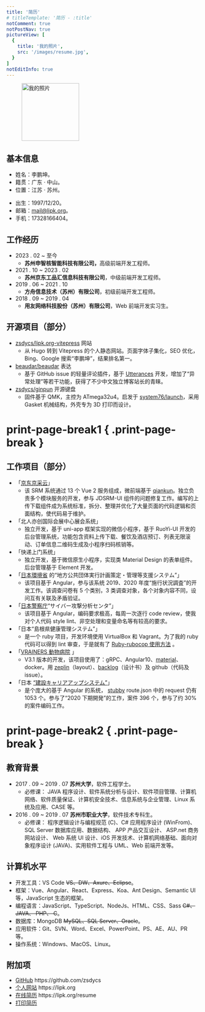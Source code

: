 ```yaml
---
title: '简历'
# titleTemplate: '简历 - :title'
notComment: true
notPostNav: true
pictureView: [
  {
    title: '我的照片',
    src: '/images/resume.jpg',
  }
]
notEditInfo: true
---
```


<figure class="image">
  <img loading="lazy" src="/images/resume.jpg" alt="我的照片" title="我的照片" height="150">
  <!-- <figcaption class="image-description notPrint">我的照片</figcaption> -->
</figure>

## 基本信息

<div class="resume-basics-box">
  <ul>
    <li>姓名：李鹏坤。</li>
    <li>籍贯：广东 · 中山。</li>
    <li>位置：江苏 · 苏州。</li>
  </ul>
  <ul>
    <li>出生：1997/12/20。</li>
    <li>邮箱：<a href="mailto:mail@lipk.org">mail@lipk.org</a>。</li>
    <li class="print-li">手机：17328166404。</li>
  </ul>
</div>

## 工作经历

- 2023 . 02 ~ 至今
  - <strong class="print">苏州申智核智能科技有限公司，</strong>高级前端开发工程师。
- 2021 . 10 ~ 2023 . 02
  - **苏州京东工品汇信息科技有限公司**，中级前端开发工程师。
  <!-- - Vue + 公司内部 UI 框架，使用 Git 进行协同办公。 -->
- 2019 . 06 ~ 2021 . 10
  - **方舟信息技术（苏州）有限公司**，初级前端开发工程师。
  <!-- - Angular + Ant Design、Angular + 公司内部 UI 框架、Ruby + Rails + JQ + PostgreSQL 以及 Vue + Ant Design 等，使用 Git 进行协同办公。 -->
- 2018 . 09 ~ 2019 . 04
  - **用友网络科技股份（苏州）有限公司**，Web 前端开发实习生。
  <!-- - React + 钉耙的前端开发、Express + MongoDB + UI 框架 Semantic UI + Vue.js 搭建动态站点的全栈开发，使用 Git 进行协同办公。 -->

## 开源项目（部分）

- [zsdycs/lipk.org-vitepress](https://github.com/zsdycs/lipk.org-vitepress) 网站
  - 从 Hugo 转到 Vitepress 的个人静态网站。页面字体子集化，SEO 优化，Bing、Google 搜索“李鹏坤”，结果排名第一。
- [beaudar/beaudar](https://github.com/beaudar/beaudar) 表达
  - 基于 GitHub issue 的轻量评论插件，基于 [Utterances](https://utteranc.es/) 开发，增加了“异常处理”等若干功能，获得了不少中文独立博客站长的青睐。
- [zsdycs/ginpun](https://github.com/zsdycs/ginpun) 开源键盘
  - 固件基于 QMK，主控为 ATmega32u4。启发于 [system76/launch](https://github.com/system76/launch)，采用 Gasket 机械结构，外壳专为 3D 打印而设计。

# print-page-break1 { .print-page-break }

## 工作项目（部分）

- 「[京东京采云](https://www.jdbusiness.com/jdsolution_cy.html)」
  - 该 SRM 系统通过 13 个 Vue 2 服务组成，微前端基于 [qiankun](https://qiankun.umijs.org/)。独立负责多个模块服务的开发，参与 JDSRM-UI 组件的问题修复工作。编写的上传下载组件成为系统标准，拆分、整理并优化了大量页面的代码逻辑和页面结构，使代码易于维护。
- 「北人亦创国际会展中心展会系统」
  - 独立开发，基于 uni-app 框架实现的微信小程序，基于 RuoYi-UI 开发的后台管理系统，功能包含资料上传下载、餐饮及酒店预订、列表无限滚动、订单信息二维码生成及小程序扫码核销等。
- 「快递上门系统」
  - 独立开发，基于微信原生小程序，实现类 Material Design 的表单组件。后台管理基于 Element 开发。
- 「[日本環境省](https://www.env.go.jp/) 的“地方公共団体実行計画策定・管理等支援システム”」
  - 该项目基于 Angular，参与该系统 2019、2020 年度“施行状況調査”的开发工作。该调查问卷有 5 个类别，3 类调查对象，各个对象内容不同，设问互有关联及矛盾验证。
- 「[日本警察庁](https://www.npa.go.jp/)“サイバー攻撃分析センタ”」
  - 该项目基于 Angular，编码要求极高，每周一次逐行 code review，使我对个人代码 style lint、非空处理和变量命名等有较高的要求。
- 「日本“島根県健康管理システム”」
  - 是一个 ruby 项目，开发环境使用 VirtualBox 和 Vagrant。为了我的 ruby 代码可以得到 lint 审查，于是就有了 [Ruby-rubocop 使用方法](https://www.lipk.org/blog/2020/05/15/how-to-use-ruby-rubocop/) 。
- 「[VRAINERS 動物病院](https://www.vrainers.jp/) 」
  - V3.1 版本的开发，该项目使用了：gRPC、Angular10、[material](https://next.material.angular.io/components)、docker。用 [zeplin](https://zeplin.io/)（layout）、[backlog](https://backlog.com/)（设计书）及 github（代码及 issue）。
- 「日本 [“建設キャリアアップシステム”](https://www.ccus.jp/p/info)」
  - 是个庞大的基于 Angular 的系统， [stubby](https://www.npmjs.com/package/stubby) route.json 中的 request 仍有 1053 个。参与了“2020 下期開発”的工作，案件 396 个，参与了约 30% 的案件编码工作。

# print-page-break2 { .print-page-break }

## 教育背景

- 2017 . 09 ~ 2019 . 07 **苏州大学**，软件工程学士。
  - 必修课：
    JAVA 程序设计、软件系统分析与设计、软件项目管理、计算机网络、软件质量保证、计算机安全技术、信息系统与企业管理、Linux 系统及应用、CASE 等。
- 2016 . 09 ~ 2019 . 07 **苏州市职业大学**，软件技术专科生。
  - 必修课：
    程序逻辑设计与编程规范 (C)、C# 应用程序设计 (WinFrom)、 SQL Server 数据库应用、数据结构、 APP 产品交互设计、 ASP.net 商务网站设计、 Web 系统 UI 设计、iOS 开发技术、计算机网络基础、面向对象程序设计 (JAVA)、实用软件工程与 UML、Web 前端开发等。

<!-- ## 技能证书

- 国家计算机三级（办公软件应用模块高级操作员级）
- 国家计算机四级（语言程序设计编制模块 C# 语言程序员级） -->

## 计算机水平

- 开发工具：VS Code ~~VS、DW、Axure、Eclipse~~。
- 框架：Vue、Angular、React、Express、Koa、Ant Design、Semantic UI 等，JavaScript 生态的框架。
- 编程语言：JavaScript、TypeScript、NodeJs、HTML、CSS、Sass ~~C#、JAVA、 PHP、 C~~。
- 数据库：MongoDB ~~MySQL、SQL Server、Oracle~~。
- 应用软件：Git、SVN、Word、Excel、PowerPoint、PS、AE、AU、PR 等。
- 操作系统：Windows、MacOS、Linux。

<!-- # print-page-break3 { .print-page-break } -->

<!-- ## 校内活动

- 计算机工程学院团委宣传部，干事。
  - 拍摄学院及学校活动的新闻照片。
  - 新闻稿、微信推文的撰写工作。
  - 在任职期获“优秀工作者”称号。
- 计算机工程学院攻玉工作室，负责人。
  - 大一下学期加入工作室。
  - 大二工作室换届当选为负责人。
  - “纽斯杯”大学生创业设计大赛。
  - 苏州市职业大学创新创意作品大赛。
  - 计算机工程学院“互联网+”创新创业大赛。
  - 苏州市职业大学第二十届职业生涯节大学生创业设计大赛。
  - 第三届“郑和杯”中德青年创新创业大赛。
  - “赢在苏州”第十届苏州青年精英创业大赛。 -->

<!-- ## 荣誉奖励

- 2016-2017 连续两年获“院级优秀共青团员”。
- 苏州市职业大学大学生创新创意作品大赛三等奖。
- 计算机工程学院“纽斯杯”大学生创业设计大赛一等奖。
- 苏州市职业大学第二十届职业生涯规划节大学生创业设计大赛三等奖。
- 第三届“郑和杯”中德青年创新创业大赛优胜奖。
- 计算机工程学院“互联网+创新创业大赛”最佳作品奖、优秀作品奖。
- 苏州市职业大学 2016 级新生军训“优秀学员”。
- 及其他院、校各类文娱体育活动比赛奖项不一一列出。 -->

<!-- ## 自我评价

1. 良好的沟通与表达能力，善于聆听，乐观幽默，以诚待人。
2. 良好的心态和责任感，吃苦耐劳，擅于团队合作，勇于面对挑战。
3. 良好的自主学习能力，善于发现、解决问题，勤于研究不断提高。 -->

## 附加项

<ul>
  <li><a href="https://github.com/zsdycs" target="_blank">GitHub</a><span class="print"> https://github.com/zsdycs</span></li>
  <li><a href="/" target="_blank">个人网站</a><span class="print"> https://lipk.org</span></li>
  <li class="print-li"><a href="/resume" target="_blank">在线简历</a><span> https://lipk.org/resume</span></li>
  <li class="notPrint"><a href="javascript:void(0);" onclick="window.print()" title="推荐使用基于 Chromium 的浏览器">打印简历</a></li>
</ul>
